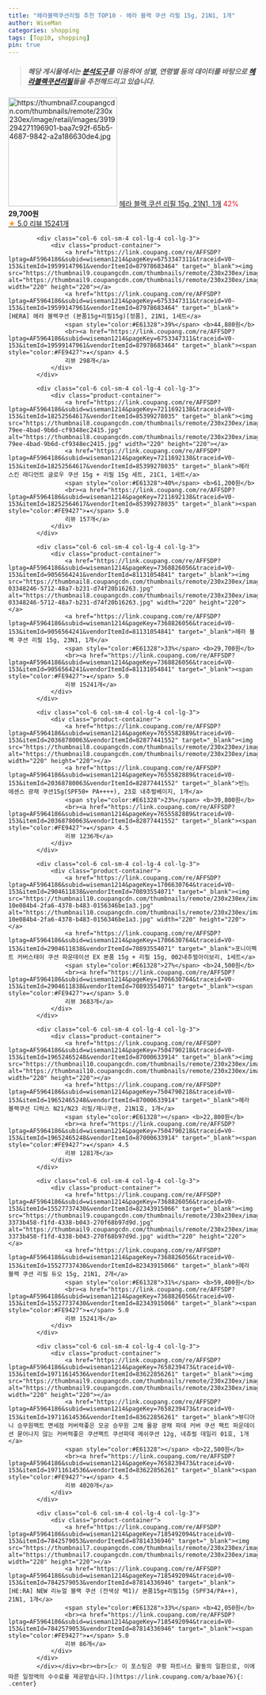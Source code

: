 ```yaml
---
title: "헤라블랙쿠션리필 추천 TOP10 - 헤라 블랙 쿠션 리필 15g, 21N1, 1개"
author: WiseMan
categories: shopping
tags: [Top10, shopping]
pin: true
---
```


> ##### 해당 게시물에서는 [**분석도구**](https://itemscout.io/)를 이용하여 **성별**, **연령별** 등의 데이터를 바탕으로 [**헤라블랙쿠션리필**](https://link.coupang.com/a/baae76)들을 추천해드리고 있습니다.
<div class="container"><div class="row">
            <div class="col-6 col-sm-4 col-lg-4 col-lg-3">
                <div class="product-container">
                    <a href="https://link.coupang.com/re/AFFSDP?lptag=AF5964186&subid=wiseman1214&pageKey=7368826056&traceid=V0-153&itemId=9056582125&vendorItemId=81130953896" target="_blank"><img src="https://thumbnail7.coupangcdn.com/thumbnails/remote/230x230ex/image/retail/images/3919294271196901-baa7c92f-65b5-4687-9842-a2a186630de4.jpg" alt="https://thumbnail7.coupangcdn.com/thumbnails/remote/230x230ex/image/retail/images/3919294271196901-baa7c92f-65b5-4687-9842-a2a186630de4.jpg" width="220" height="220"></a>
                    <a href="https://link.coupang.com/re/AFFSDP?lptag=AF5964186&subid=wiseman1214&pageKey=7368826056&traceid=V0-153&itemId=9056582125&vendorItemId=81130953896" target="_blank">헤라 블랙 쿠션 리필 15g, 21N1, 1개</a>
                    <span style="color:#E61328">42%</span> <b>29,700원</b>
                    <br><a href="https://link.coupang.com/re/AFFSDP?lptag=AF5964186&subid=wiseman1214&pageKey=7368826056&traceid=V0-153&itemId=9056582125&vendorItemId=81130953896" target="_blank"><span style="color:#FE9427">★</span> 5.0
                    리뷰 15241개</a>
                </div>
            </div>
            
            <div class="col-6 col-sm-4 col-lg-4 col-lg-3">
                <div class="product-container">
                    <a href="https://link.coupang.com/re/AFFSDP?lptag=AF5964186&subid=wiseman1214&pageKey=6753347311&traceid=V0-153&itemId=19599147961&vendorItemId=87978683464" target="_blank"><img src="https://thumbnail9.coupangcdn.com/thumbnails/remote/230x230ex/image/vendor_inventory/14f0/6e166044bcafd99138d3363e8fbd5d2cd726caacca6a2e595457f62b3ae6.jpg" alt="https://thumbnail9.coupangcdn.com/thumbnails/remote/230x230ex/image/vendor_inventory/14f0/6e166044bcafd99138d3363e8fbd5d2cd726caacca6a2e595457f62b3ae6.jpg" width="220" height="220"></a>
                    <a href="https://link.coupang.com/re/AFFSDP?lptag=AF5964186&subid=wiseman1214&pageKey=6753347311&traceid=V0-153&itemId=19599147961&vendorItemId=87978683464" target="_blank">[HERA] 헤라 블랙쿠션 (본품15g+리필15g)[정품], 21N1, 1세트</a>
                    <span style="color:#E61328">39%</span> <b>44,880원</b>
                    <br><a href="https://link.coupang.com/re/AFFSDP?lptag=AF5964186&subid=wiseman1214&pageKey=6753347311&traceid=V0-153&itemId=19599147961&vendorItemId=87978683464" target="_blank"><span style="color:#FE9427">★</span> 4.5
                    리뷰 298개</a>
                </div>
            </div>
            
            <div class="col-6 col-sm-4 col-lg-4 col-lg-3">
                <div class="product-container">
                    <a href="https://link.coupang.com/re/AFFSDP?lptag=AF5964186&subid=wiseman1214&pageKey=7211692138&traceid=V0-153&itemId=18252564617&vendorItemId=85399278035" target="_blank"><img src="https://thumbnail8.coupangcdn.com/thumbnails/remote/230x230ex/image/retail/images/2023/03/21/9/9/68f3d4ee-79ee-4bad-9b6d-cf9348ec2415.jpg" alt="https://thumbnail8.coupangcdn.com/thumbnails/remote/230x230ex/image/retail/images/2023/03/21/9/9/68f3d4ee-79ee-4bad-9b6d-cf9348ec2415.jpg" width="220" height="220"></a>
                    <a href="https://link.coupang.com/re/AFFSDP?lptag=AF5964186&subid=wiseman1214&pageKey=7211692138&traceid=V0-153&itemId=18252564617&vendorItemId=85399278035" target="_blank">헤라 스킨 래디언트 글로우 쿠션 15g + 리필 15g 세트, 21C1, 1세트</a>
                    <span style="color:#E61328">40%</span> <b>61,200원</b>
                    <br><a href="https://link.coupang.com/re/AFFSDP?lptag=AF5964186&subid=wiseman1214&pageKey=7211692138&traceid=V0-153&itemId=18252564617&vendorItemId=85399278035" target="_blank"><span style="color:#FE9427">★</span> 5.0
                    리뷰 157개</a>
                </div>
            </div>
            
            <div class="col-6 col-sm-4 col-lg-4 col-lg-3">
                <div class="product-container">
                    <a href="https://link.coupang.com/re/AFFSDP?lptag=AF5964186&subid=wiseman1214&pageKey=7368826056&traceid=V0-153&itemId=9056564241&vendorItemId=81131054841" target="_blank"><img src="https://thumbnail8.coupangcdn.com/thumbnails/remote/230x230ex/image/retail/images/1181539930341223-03348246-5712-48a7-b231-d74f20b16263.jpg" alt="https://thumbnail8.coupangcdn.com/thumbnails/remote/230x230ex/image/retail/images/1181539930341223-03348246-5712-48a7-b231-d74f20b16263.jpg" width="220" height="220"></a>
                    <a href="https://link.coupang.com/re/AFFSDP?lptag=AF5964186&subid=wiseman1214&pageKey=7368826056&traceid=V0-153&itemId=9056564241&vendorItemId=81131054841" target="_blank">헤라 블랙 쿠션 리필 15g, 23N1, 1개</a>
                    <span style="color:#E61328">33%</span> <b>29,700원</b>
                    <br><a href="https://link.coupang.com/re/AFFSDP?lptag=AF5964186&subid=wiseman1214&pageKey=7368826056&traceid=V0-153&itemId=9056564241&vendorItemId=81131054841" target="_blank"><span style="color:#FE9427">★</span> 5.0
                    리뷰 15241개</a>
                </div>
            </div>
            
            <div class="col-6 col-sm-4 col-lg-4 col-lg-3">
                <div class="product-container">
                    <a href="https://link.coupang.com/re/AFFSDP?lptag=AF5964186&subid=wiseman1214&pageKey=7655582889&traceid=V0-153&itemId=20368780063&vendorItemId=82877441552" target="_blank"><img src="https://thumbnail8.coupangcdn.com/thumbnails/remote/230x230ex/image/vendor_inventory/3805/0801027fadc2d756ead7d39ebcb821b1d0e623a6fe7925a348cd679581c6.png" alt="https://thumbnail8.coupangcdn.com/thumbnails/remote/230x230ex/image/vendor_inventory/3805/0801027fadc2d756ead7d39ebcb821b1d0e623a6fe7925a348cd679581c6.png" width="220" height="220"></a>
                    <a href="https://link.coupang.com/re/AFFSDP?lptag=AF5964186&subid=wiseman1214&pageKey=7655582889&traceid=V0-153&itemId=20368780063&vendorItemId=82877441552" target="_blank">빈느 에센스 광채 쿠션15g(SPF50+ PA++++), 23호 내추럴베이지, 1개</a>
                    <span style="color:#E61328">23%</span> <b>39,800원</b>
                    <br><a href="https://link.coupang.com/re/AFFSDP?lptag=AF5964186&subid=wiseman1214&pageKey=7655582889&traceid=V0-153&itemId=20368780063&vendorItemId=82877441552" target="_blank"><span style="color:#FE9427">★</span> 4.5
                    리뷰 1236개</a>
                </div>
            </div>
            
            <div class="col-6 col-sm-4 col-lg-4 col-lg-3">
                <div class="product-container">
                    <a href="https://link.coupang.com/re/AFFSDP?lptag=AF5964186&subid=wiseman1214&pageKey=1706630764&traceid=V0-153&itemId=2904611838&vendorItemId=70893554071" target="_blank"><img src="https://thumbnail10.coupangcdn.com/thumbnails/remote/230x230ex/image/retail/images/857666381066401-10e084b4-2fa6-4378-b483-0156346be1a3.jpg" alt="https://thumbnail10.coupangcdn.com/thumbnails/remote/230x230ex/image/retail/images/857666381066401-10e084b4-2fa6-4378-b483-0156346be1a3.jpg" width="220" height="220"></a>
                    <a href="https://link.coupang.com/re/AFFSDP?lptag=AF5964186&subid=wiseman1214&pageKey=1706630764&traceid=V0-153&itemId=2904611838&vendorItemId=70893554071" target="_blank">포니이펙트 커버스테이 쿠션 파운데이션 EX 본품 15g + 리필 15g, 002내추럴아이보리, 1세트</a>
                    <span style="color:#E61328">27%</span> <b>24,500원</b>
                    <br><a href="https://link.coupang.com/re/AFFSDP?lptag=AF5964186&subid=wiseman1214&pageKey=1706630764&traceid=V0-153&itemId=2904611838&vendorItemId=70893554071" target="_blank"><span style="color:#FE9427">★</span> 5.0
                    리뷰 3683개</a>
                </div>
            </div>
            
            <div class="col-6 col-sm-4 col-lg-4 col-lg-3">
                <div class="product-container">
                    <a href="https://link.coupang.com/re/AFFSDP?lptag=AF5964186&subid=wiseman1214&pageKey=7504790218&traceid=V0-153&itemId=19652465248&vendorItemId=87000633914" target="_blank"><img src="https://thumbnail10.coupangcdn.com/thumbnails/remote/230x230ex/image/vendor_inventory/3cfa/ef960840c9052d1f3ce65ef78ae941bc45da7fa2a8ae0286e38ad322f5ac.jpg" alt="https://thumbnail10.coupangcdn.com/thumbnails/remote/230x230ex/image/vendor_inventory/3cfa/ef960840c9052d1f3ce65ef78ae941bc45da7fa2a8ae0286e38ad322f5ac.jpg" width="220" height="220"></a>
                    <a href="https://link.coupang.com/re/AFFSDP?lptag=AF5964186&subid=wiseman1214&pageKey=7504790218&traceid=V0-153&itemId=19652465248&vendorItemId=87000633914" target="_blank">헤라 블랙쿠션 디럭스 N21/N23 리필/제니쿠션, 21N1호, 1개</a>
                    <span style="color:#E61328"></span> <b>22,800원</b>
                    <br><a href="https://link.coupang.com/re/AFFSDP?lptag=AF5964186&subid=wiseman1214&pageKey=7504790218&traceid=V0-153&itemId=19652465248&vendorItemId=87000633914" target="_blank"><span style="color:#FE9427">★</span> 4.5
                    리뷰 1281개</a>
                </div>
            </div>
            
            <div class="col-6 col-sm-4 col-lg-4 col-lg-3">
                <div class="product-container">
                    <a href="https://link.coupang.com/re/AFFSDP?lptag=AF5964186&subid=wiseman1214&pageKey=7368826056&traceid=V0-153&itemId=15527737430&vendorItemId=82343915066" target="_blank"><img src="https://thumbnail9.coupangcdn.com/thumbnails/remote/230x230ex/image/retail/images/3375115639136174-3373b458-f1fd-4338-b043-270f68b97d9d.jpg" alt="https://thumbnail9.coupangcdn.com/thumbnails/remote/230x230ex/image/retail/images/3375115639136174-3373b458-f1fd-4338-b043-270f68b97d9d.jpg" width="220" height="220"></a>
                    <a href="https://link.coupang.com/re/AFFSDP?lptag=AF5964186&subid=wiseman1214&pageKey=7368826056&traceid=V0-153&itemId=15527737430&vendorItemId=82343915066" target="_blank">헤라 블랙 쿠션 리필 듀오 15g, 21N1, 2개</a>
                    <span style="color:#E61328">31%</span> <b>59,400원</b>
                    <br><a href="https://link.coupang.com/re/AFFSDP?lptag=AF5964186&subid=wiseman1214&pageKey=7368826056&traceid=V0-153&itemId=15527737430&vendorItemId=82343915066" target="_blank"><span style="color:#FE9427">★</span> 5.0
                    리뷰 15241개</a>
                </div>
            </div>
            
            <div class="col-6 col-sm-4 col-lg-4 col-lg-3">
                <div class="product-container">
                    <a href="https://link.coupang.com/re/AFFSDP?lptag=AF5964186&subid=wiseman1214&pageKey=7658239473&traceid=V0-153&itemId=19711614536&vendorItemId=83622856261" target="_blank"><img src="https://thumbnail9.coupangcdn.com/thumbnails/remote/230x230ex/image/vendor_inventory/2251/3a229db0ab8843522ece10310815db1fdada71ea2a2537103094ebbfbe1e.jpg" alt="https://thumbnail9.coupangcdn.com/thumbnails/remote/230x230ex/image/vendor_inventory/2251/3a229db0ab8843522ece10310815db1fdada71ea2a2537103094ebbfbe1e.jpg" width="220" height="220"></a>
                    <a href="https://link.coupang.com/re/AFFSDP?lptag=AF5964186&subid=wiseman1214&pageKey=7658239473&traceid=V0-153&itemId=19711614536&vendorItemId=83622856261" target="_blank">뷰디아니 승무원팩트 면세점 커버력좋은 모공 승무원 고체 물광 광채 파데 커버 쿠션 팩트 파운데이션 묻어나지 않는 커버력좋은 쿠션팩트 쿠션파데 메쉬쿠션 12g, 네츄럴 데일리 01호, 1개</a>
                    <span style="color:#E61328"></span> <b>22,500원</b>
                    <br><a href="https://link.coupang.com/re/AFFSDP?lptag=AF5964186&subid=wiseman1214&pageKey=7658239473&traceid=V0-153&itemId=19711614536&vendorItemId=83622856261" target="_blank"><span style="color:#FE9427">★</span> 4.5
                    리뷰 4020개</a>
                </div>
            </div>
            
            <div class="col-6 col-sm-4 col-lg-4 col-lg-3">
                <div class="product-container">
                    <a href="https://link.coupang.com/re/AFFSDP?lptag=AF5964186&subid=wiseman1214&pageKey=7185492094&traceid=V0-153&itemId=7842579053&vendorItemId=87814336946" target="_blank"><img src="https://thumbnail7.coupangcdn.com/thumbnails/remote/230x230ex/image/vendor_inventory/1a37/feb21c2e0558524e3996ff2438e71257ad3a00a6a9099d2865c12195dc9d.jpg" alt="https://thumbnail7.coupangcdn.com/thumbnails/remote/230x230ex/image/vendor_inventory/1a37/feb21c2e0558524e3996ff2438e71257ad3a00a6a9099d2865c12195dc9d.jpg" width="220" height="220"></a>
                    <a href="https://link.coupang.com/re/AFFSDP?lptag=AF5964186&subid=wiseman1214&pageKey=7185492094&traceid=V0-153&itemId=7842579053&vendorItemId=87814336946" target="_blank">[HE:RA] NEW 리뉴얼 블랙 쿠션 (전색상 택1)/ 본품15g+리필15g (SPF34/PA++), 21N1, 1개</a>
                    <span style="color:#E61328">33%</span> <b>42,050원</b>
                    <br><a href="https://link.coupang.com/re/AFFSDP?lptag=AF5964186&subid=wiseman1214&pageKey=7185492094&traceid=V0-153&itemId=7842579053&vendorItemId=87814336946" target="_blank"><span style="color:#FE9427">★</span> 5.0
                    리뷰 86개</a>
                </div>
            </div>
            </div></div><br><br>[👉 이 포스팅은 쿠팡 파트너스 활동의 일환으로, 이에 따른 일정액의 수수료를 제공받습니다.](https://link.coupang.com/a/baae76){: .center}